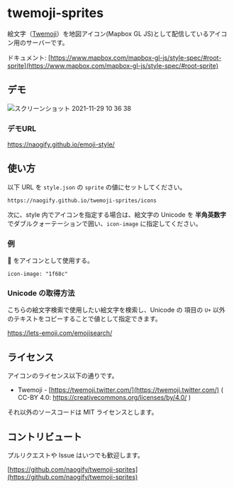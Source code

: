 # twemoji-sprites

絵文字（[Twemoji](https://twemoji.twitter.com/)）を地図アイコン(Mapbox GL JS)として配信しているアイコン用のサーバーです。

ドキュメント: [https://www.mapbox.com/mapbox-gl-js/style-spec/#root-sprite](https://www.mapbox.com/mapbox-gl-js/style-spec/#root-sprite)

## デモ

![スクリーンショット 2021-11-29 10 36 38](https://user-images.githubusercontent.com/8760841/143796099-2059ca6b-9259-4fe9-b3e3-94b7d9a4c8bc.png)

### デモURL
https://naogify.github.io/emoji-style/


## 使い方

以下 URL を `style.json` の `sprite` の値にセットしてください。

```
https://naogify.github.io/twemoji-sprites/icons
```

次に、style 内でアイコンを指定する場合は、絵文字の Unicode を **半角英数字**でダブルクォーテーションで囲い、`icon-image` に指定してください。

### 例

🚌 をアイコンとして使用する。

```
icon-image: "1f68c"
```

### Unicode の取得方法

こちらの絵文字検索で使用したい絵文字を検索し、Unicode の 項目の `U+` 以外のテキストをコピーすることで値として指定できます。

https://lets-emoji.com/emojisearch/


## ライセンス

アイコンのライセンス以下の通りです。

- Twemoji - [https://twemoji.twitter.com/](https://twemoji.twitter.com/) ( CC-BY 4.0: https://creativecommons.org/licenses/by/4.0/ )

それ以外のソースコードは MIT ライセンスとします。

## コントリビュート

プルリクエストや Issue はいつでも歓迎します。

[https://github.com/naogify/twemoji-sprites](https://github.com/naogify/twemoji-sprites)

